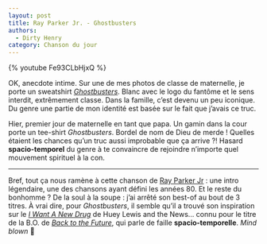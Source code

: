 ```yaml
---
layout: post
title: Ray Parker Jr. - Ghostbusters
authors:
  - Dirty Henry
category: Chanson du jour
---
```


{% youtube Fe93CLbHjxQ %}

OK, anecdote intime. Sur une de mes photos de classe de maternelle, je porte un
sweatshirt [_Ghostbusters_][1]. Blanc avec le logo du fantôme et le sens
interdit, extrêmement classe. Dans la famille, c’est devenu un peu iconique. Du
genre une partie de mon identité est basée sur le fait que j’avais ce truc.

Hier, premier jour de maternelle en tant que papa. Un gamin dans la cour porte
un tee-shirt _Ghostbusters_. Bordel de nom de Dieu de merde ! Quelles étaient
les chances qu’un truc aussi improbable que ça arrive ⁈ Hasard
**spacio-temporel** du genre à te convaincre de rejoindre n’importe quel
mouvement spirituel à la con.

---

Bref, tout ça nous ramène à cette chanson de [Ray Parker Jr][2] : une intro
légendaire, une des chansons ayant défini les années 80. Et le reste du
bonhomme ? De la soul à la soupe : j’ai arrêté son best-of au bout de 3 titres.
À vrai dire, pour _Ghostbusters_, il semble qu’il a trouvé son inspiration sur
le [_I Want A New Drug_][3] de Huey Lewis and the News… connu pour le titre de
la B.O. de [_Back to the Future_][4], qui parle de faille **spacio-temporelle**.
_Mind blown_ 🤯

[1]: https://www.themoviedb.org/movie/620-ghostbusters
[2]: https://fr.wikipedia.org/wiki/Ray_Parker,_Jr.
[3]: https://song.link/fr/i/725785113
[4]: https://www.themoviedb.org/movie/105-back-to-the-future
